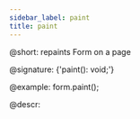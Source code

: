 ```yaml
---
sidebar_label: paint
title: paint
---          
```


@short: repaints Form on a page

@signature: {'paint(): void;'}

@example:
form.paint();

@descr:
